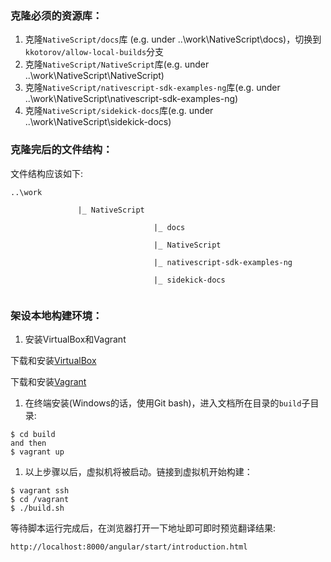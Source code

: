 
### 克隆必须的资源库：

1. 克隆`NativeScript/docs`库 (e.g. under ..\work\NativeScript\docs)，切换到`kkotorov/allow-local-builds`分支
1. 克隆`NativeScript/NativeScript`库(e.g. under ..\work\NativeScript\NativeScript)
1. 克隆`NativeScript/nativescript-sdk-examples-ng`库(e.g. under ..\work\NativeScript\nativescript-sdk-examples-ng)
1. 克隆`NativeScript/sidekick-docs`库(e.g. under ..\work\NativeScript\sidekick-docs)

### 克隆完后的文件结构：

文件结构应该如下:
```
..\work

               |_ NativeScript
               
                                |_ docs
                                
                                |_ NativeScript
                                
                                |_ nativescript-sdk-examples-ng
                                
                                |_ sidekick-docs
 
```
### 架设本地构建环境：

1. 安装VirtualBox和Vagrant

  下载和安装[VirtualBox](https://www.virtualbox.org/)

  下载和安装[Vagrant](https://www.vagrantup.com/)

1. 在终端安装(Windows的话，使用Git bash)，进入文档所在目录的`build`子目录:
```
$ cd build
and then
$ vagrant up
```

1. 以上步骤以后，虚拟机将被启动。链接到虚拟机开始构建：

```
$ vagrant ssh
$ cd /vagrant
$ ./build.sh
```

等待脚本运行完成后，在浏览器打开一下地址即可即时预览翻译结果:
```
http://localhost:8000/angular/start/introduction.html
```
